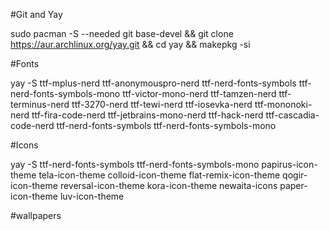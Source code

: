 #Git and Yay

sudo pacman -S --needed git base-devel && git clone https://aur.archlinux.org/yay.git && cd yay && makepkg -si

#Fonts 

yay -S ttf-mplus-nerd ttf-anonymouspro-nerd ttf-nerd-fonts-symbols ttf-nerd-fonts-symbols-mono
ttf-victor-mono-nerd ttf-tamzen-nerd ttf-terminus-nerd ttf-3270-nerd ttf-tewi-nerd ttf-iosevka-nerd ttf-mononoki-nerd
ttf-fira-code-nerd ttf-jetbrains-mono-nerd ttf-hack-nerd ttf-cascadia-code-nerd
ttf-nerd-fonts-symbols ttf-nerd-fonts-symbols-mono

#Icons

yay -S ttf-nerd-fonts-symbols ttf-nerd-fonts-symbols-mono
papirus-icon-theme tela-icon-theme colloid-icon-theme flat-remix-icon-theme qogir-icon-theme reversal-icon-theme kora-icon-theme newaita-icons paper-icon-theme luv-icon-theme

#wallpapers

